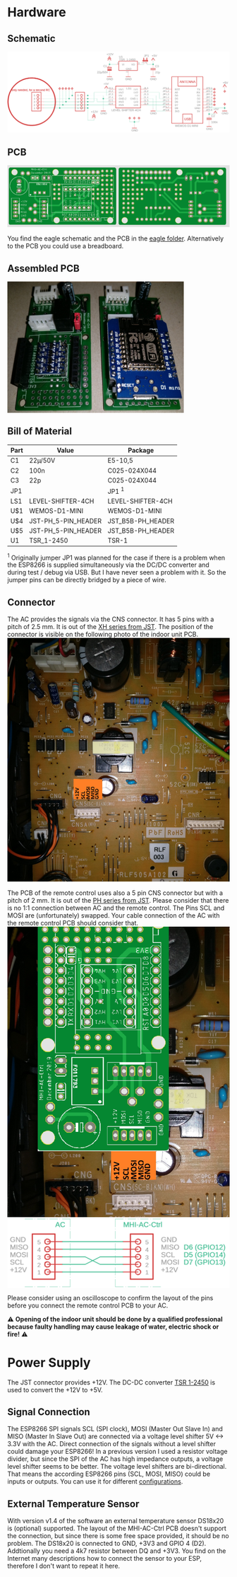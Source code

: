 # Hardware

## Schematic
![schematic](/images/MHI-AC-Ctrl_Schematic.png)

## PCB
![PCB](/images/PCB.png)

You find the eagle schematic and the PCB in the [eagle folder](/eagle). Alternatively to the PCB you could use a breadboard.

## Assembled PCB

<img src="/images/Assembled-PCB.jpg" width=400 align="center"/>


## Bill of Material
Part |Value           |Package
---- | ----            |----
C1   |22µ/50V          |E5-10,5
C2   |100n             |C025-024X044
C3   |22p              |C025-024X044
JP1  |                 |JP1  <sup>1</sup>
LS1  |LEVEL-SHIFTER-4CH|LEVEL-SHIFTER-4CH
U$1  |WEMOS-D1-MINI    |WEMOS-D1-MINI
U$4  |JST-PH_5-PIN_HEADER|JST_B5B-PH_HEADER
U$5  |JST-PH_5-PIN_HEADER|JST_B5B-PH_HEADER
U1   |TSR_1-2450       |TSR-1

<sup>1</sup> Originally jumper JP1 was planned for the case if there is a problem when the ESP8266 is supplied simultaneously via the DC/DC converter and during test / debug via USB. But I have never seen a problem with it. So the jumper pins can be directly bridged by a piece of wire.
 
## Connector
The AC provides the signals via the CNS connector. It has 5 pins with a pitch of 2.5 mm. It is out of the [XH series from JST](http://www.jst-mfg.com/product/detail_e.php?series=277). The position of the connector is visible on the following photo of the indoor unit PCB.
![Indoor PCSchematicB](/images/SRK-PCB.jpg)

The PCB of the remote control uses also a 5 pin CNS connector but with a pitch of 2 mm. It is out of the [PH series from JST](http://www.jst-mfg.com/product/detail_e.php?series=199).
Please consider that there is no 1:1 connection between AC and the remote control. The Pins SCL and MOSI are (unfortunately) swapped. Your cable connection of the AC with the remote control PCB should consider that.
![Indoor PCSchematicB](/images/SRK-PCB-RC.jpg)
<img src="/images/AC_to_MHI-AC-Ctrl.png" width="600" align="center">

Please consider using an oscilloscope to confirm the layout of the pins before you connect the remote control PCB to your AC.


:warning: **Opening of the indoor unit should be done by a qualified professional because faulty handling may cause leakage of water, electric shock or fire!** :warning:

# Power Supply
The JST connector provides +12V. The DC-DC converter [TSR 1-2450](https://www.tracopower.com/products/browse-by-category/find/tsr-1/3/) is used to convert the +12V to +5V.

## Signal Connection
The ESP8266 SPI signals SCL (SPI clock), MOSI (Master Out Slave In) and MISO (Master In Slave Out) are connected via a voltage level shifter 5V <-> 3.3V with the AC. Direct connection of the signals without a level shifter could damage your ESP8266!
In a previous version I used a resistor voltage divider, but since the SPI of the AC has high impedance outputs, a voltage level shifter seems to be better. The voltage level shifters are bi-directional. That means the according ESP8266 pins (SCL, MOSI, MISO) could be inputs or outputs. You can use it for different [configurations](/Configurations.md).

## External Temperature Sensor
With version v1.4 of the software an external temperature sensor DS18x20 is (optional) supported. The layout of the MHI-AC-Ctrl PCB doesn't support the connection, but since there is some free space provided, it should be no problem. The DS18x20 is connected to GND, +3V3 and GPIO 4 (D2). Addtionally you need a 4k7 resistor between DQ and +3V3.
You find on the Internet many descriptions how to connect the sensor to your ESP, therefore I don't want to repeat it here.
